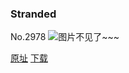 ### Stranded
No.2978
![图片不见了~~~](https://imgs.xkcd.com/comics/stranded.png)

[原址](https://xkcd.com//2978) [下载](https://imgs.xkcd.com/comics/stranded.png)

